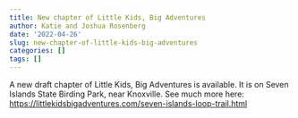 ```yaml
---
title: New chapter of Little Kids, Big Adventures
author: Katie and Joshua Rosenberg
date: '2022-04-26'
slug: new-chapter-of-little-kids-big-adventures
categories: []
tags: []
---
```


A new draft chapter of Little Kids, Big Adventures is available. It is on Seven Islands State Birding Park, near Knoxville. See much more here: https://littlekidsbigadventures.com/seven-islands-loop-trail.html